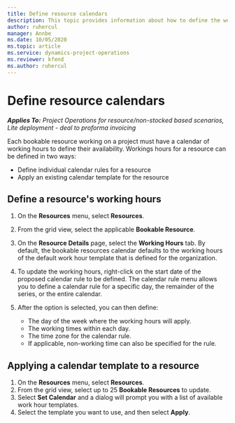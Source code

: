 ```yaml
---
title: Define resource calendars
description: This topic provides information about how to define the working hour calendars for resources in Project Operations.
author: ruhercul
manager: Annbe
ms.date: 10/05/2020
ms.topic: article
ms.service: dynamics-project-operations
ms.reviewer: kfend 
ms.author: ruhercul
---
```


# Define resource calendars

_**Applies To:** Project Operations for resource/non-stocked based scenarios, Lite deployment - deal to proforma invoicing_

Each bookable resource working on a project must have a calendar of working hours to define their availability. Workings hours for a resource can be defined in two ways: 

   - Define individual calendar rules for a resource
   - Apply an existing calendar template for the resource

## Define a resource's working hours

1. On the **Resources** menu, select **Resources**.
2. From the grid view, select the applicable **Bookable Resource**.
3. On the **Resource Details** page, select the **Working Hours** tab. By default, the bookable resources calendar defaults to the working hours of the default work hour template that is defined for the organization.
4. To update the working hours, right-click on the start date of the proposed calendar rule to be defined. The calendar rule menu allows you to define a calendar rule for a specific day, the remainder of the series, or the entire calendar.
5. After the option is selected, you can then define:

    - The day of the week where the working hours will apply.
    - The working times within each day.
    - The time zone for the calendar rule.
    - If applicable, non-working time can also be specified for the rule.

## Applying a calendar template to a resource

1. On the **Resources** menu, select **Resources**.
2. From the grid view, select up to 25 **Bookable Resources** to update.
3. Select **Set Calendar** and a dialog will prompt you with a list of available work hour templates.
4. Select the template you want to use, and then select **Apply**.
